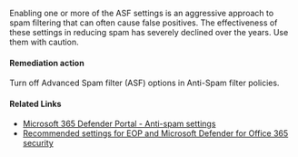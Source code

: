 Enabling one or more of the ASF settings is an aggressive approach to spam filtering that can often cause false positives. The effectiveness of these settings in reducing spam has severely declined over the years. Use them with caution.

#### Remediation action
Turn off Advanced Spam filter (ASF) options in Anti-Spam filter policies.

#### Related Links

* [Microsoft 365 Defender Portal - Anti-spam settings](https://security.microsoft.com/antispam) 
* [Recommended settings for EOP and Microsoft Defender for Office 365 security](https://aka.ms/orca-atpp-docs-6)
